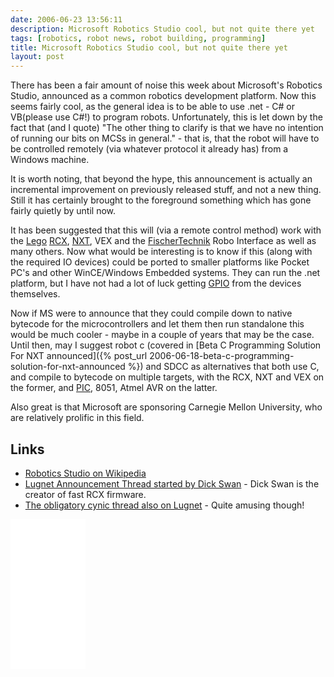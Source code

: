 ```yaml
---
date: 2006-06-23 13:56:11
description: Microsoft Robotics Studio cool, but not quite there yet
tags: [robotics, robot news, robot building, programming]
title: Microsoft Robotics Studio cool, but not quite there yet
layout: post
---
```

There has been a fair amount of noise this week about Microsoft's Robotics Studio, announced as a common robotics development platform. Now this seems fairly cool, as the general idea is to be able to use .net - C# or VB(please use C#!) to program robots. Unfortunately, this is let down by the fact that (and I quote) "The other thing to clarify is that we have no intention of running our bits on MCSs in general." - that is, that the robot will have to be controlled remotely (via whatever protocol it already has) from a Windows machine.

It is worth noting, that beyond the hype, this announcement is actually an incremental improvement on previously released stuff, and not a new thing. Still it has certainly brought to the foreground something which has gone fairly quietly by until now.

It has been suggested that this will (via a remote control method) work with the [Lego](/wiki/lego.html "The best known construction toy")
[RCX](/wiki/rcx.html "The Lego Robot Command Explorer"), [NXT](/wiki/nxt.html "Legos NeXT generation robotics kit"), VEX  and the [FischerTechnik](/wiki/fischertechnik.html "FischerTechnik") Robo Interface as well as many others. Now what would be interesting is to know if this (along with the required IO devices) could be ported to smaller platforms like Pocket PC's and other WinCE/Windows Embedded systems. They can run the .net platform, but I have not had a lot of luck getting [GPIO](/wiki/io.html "Input Output") from the devices themselves.

Now if MS were to announce that they could compile down to native bytecode for the microcontrollers and let them then run standalone this would be much cooler - maybe in a couple of years that may be the case. Until then, may I suggest robot c (covered in [Beta C Programming Solution For NXT announced]({% post_url 2006-06-18-beta-c-programming-solution-for-nxt-announced %}) and SDCC as alternatives that both use C, and compile to bytecode on multiple targets, with the RCX, NXT and VEX on the former, and [PIC](/wiki/pic.html), 8051, Atmel AVR on the latter.

Also great is that Microsoft are sponsoring Carnegie Mellon University, who are relatively prolific in this field.

## Links

* [Robotics Studio on Wikipedia](https://en.wikipedia.org/wiki/Microsoft_Robotics_Developer_Studio)
* [Lugnet Announcement Thread started by Dick Swan](http://news.lugnet.com/robotics/?n=26107) - Dick Swan is the creator of fast RCX firmware.
* [The obligatory cynic thread also on Lugnet](http://news.lugnet.com/robotics/?n=26104) - Quite amusing though!

<iframe style="width:120px;height:240px;" marginwidth="0" marginheight="0" scrolling="no" frameborder="0" src="//ws-eu.amazon-adsystem.com/widgets/q?ServiceVersion=20070822&OneJS=1&Operation=GetAdHtml&MarketPlace=GB&source=ss&ref=as_ss_li_til&ad_type=product_link&tracking_id=orionrobots-21&language=en_GB&marketplace=amazon&region=GB&placement=B082WD5YV9&asins=B082WD5YV9&linkId=e40e6e6802507d8646f3131923f1dea1&show_border=true&link_opens_in_new_window=true"></iframe><!-- lego mindstorms review 2021 -->
